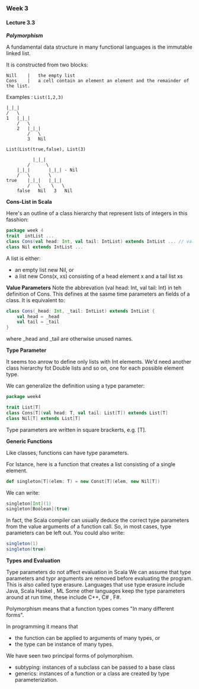 ### Week 3

#### Lecture 3.3

**_Polymorphism_**

A fundamental data structure in many functional languages is the immutable linked list.

It is constructed from two blocks:

```
Nill    |   the empty list
Cons    |   a cell contain an element an element and the remainder of the list.
```

Examples :
`List(1,2,3)`

```
|_|_|
/   \
1   |_|_|
    /   \
    2   |_|_|
        /   \
        3   Nil
```

`List(List(true,false), List(3)`

```
          |_|_|
        /      \
    |_|_|       |_|_| - Nil
    /   \       \
true    |_|_|   |_|_|
        /   \    \   \
    false   Nil   3   Nil
```

**Cons-List in Scala**

Here's an outline of a class hierarchy that represent lists of integers in this fasshion:

```Scala
package week 4
trait  intList ...
class Cons(val head: Int, val tail: IntList) extends IntList ... // val head: Int - define in the same time a parameter  and field deffinition
class Nil extends IntList ...
```

A list is either:

- an empty list new Nil, or
- a list new Cons(x, xs) consisting of a head element x and a tail list xs

**Value Parameters**
Note the abbrevation (val head: Int, val tail: Int) in teh definition of Cons.
This defines at the sasme time parameters an fields of a class.
It is equivalent to:

```Scala
class Cons(_head: Int, _tail: IntList) extends IntList {
    val head = _head
    val tail = _tail
}
```

where \_head and \_tail are otherwise unused names.

**Type Parameter**

It seems too anrow to define only lists with Int elements.
We'd need another class hierarchy fot Double lists and so on, one for each possible element type.

We can generalize the definition using a type parameter:

```Scala
package week4

trait List[T]
class Cons[T](val head: T, val tail: List[T]) extends List[T]
class Nil[T] extends List[T]
```

Type parameters are written in square brackerts, e.g. [T].

**Generic Functions**

Like classes, functions can have type parameters.

For Istance, here is a function that creates a list consisting of a single element.

```Scala
def singleton[T](elem: T) = new Const[T](elem, new Nil[T])
```

We can write:

```Scala
singleton[Int](1)
singleton[Boolean](true)
```

In fact, the Scala compiler can usually deduce the correct type parameters from the value arguments of a function call.
So, in most cases, type parameters can be left out. You could also write:

```Scala
singleton(1)
singleton(true)
```

**Types and Evaluation**

Type parameters do not affect evaluation in Scala
We can assume that type parameters and typr arguments are removed before evaluating the program.
This is also called type erasure.
Languages that use type erasure include Java, Scala Haskel , ML
Some other languages keep the type parameters around at run time, these include C++, C# , F#.

Polymorphism means that a function types comes "In many different forms".

In programming it means that

- the function can be applied to arguments of many types, or
- the type can be instance of many types.

We have seen two principal forms of polymorphism.

- subtyping: instances of a subclass can be passed to a base class
- generics: instances of a function or a class are created by type parameterization.
